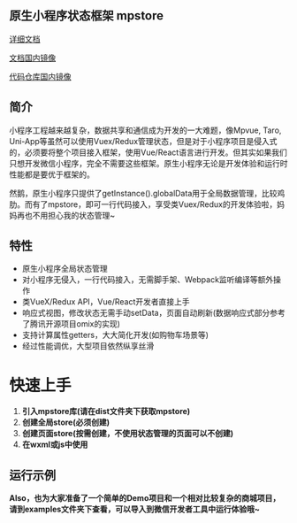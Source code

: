 ## 原生小程序状态框架 mpstore 

[详细文档](https://nwuflame.github.io/mpstore/)	

[文档国内镜像](http://nwuflame.gitee.io/mpstore/)	

[代码仓库国内镜像](https://gitee.com/nwuflame/mpstore)	

## 简介

小程序工程越来越复杂，数据共享和通信成为开发的一大难题，像Mpvue, Taro, Uni-App等虽然可以使用Vuex/Redux管理状态，但是对于小程序项目是侵入式的，必须要将整个项目接入框架，使用Vue/React语言进行开发。但其实如果我们只想开发微信小程序，完全不需要这些框架。原生小程序无论是开发体验和运行时性能都是要优于框架的。

然鹅，原生小程序只提供了getInstance().globalData用于全局数据管理，比较鸡肋。而有了mpstore，即可一行代码接入，享受类Vuex/Redux的开发体验啦，妈妈再也不用担心我的状态管理~



## 特性

* 原生小程序全局状态管理
* 对小程序无侵入，一行代码接入，无需脚手架、Webpack监听编译等额外操作 
* 类VueX/Redux API，Vue/React开发者直接上手
* 响应式视图，修改状态无需手动setData，页面自动刷新(数据响应式部分参考了腾讯开源项目omix的实现)
* 支持计算属性getters，大大简化开发(如购物车场景等) 
* 经过性能调优，大型项目依然纵享丝滑



# 快速上手

1. **引入mpstore库(请在dist文件夹下获取mpstore)**
2. **创建全局store(必须创建)**
3. **创建页面store(按需创建，不使用状态管理的页面可以不创建)**
4. **在wxml或js中使用**

## 运行示例

**Also，也为大家准备了一个简单的Demo项目和一个相对比较复杂的商城项目，请到examples文件夹下查看，可以导入到微信开发者工具中运行体验哦~**